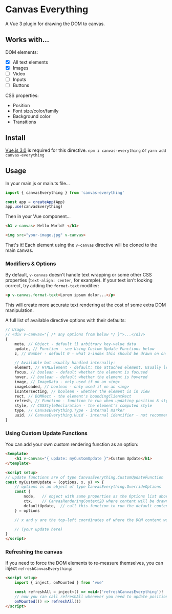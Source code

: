 # Canvas Everything

A Vue 3 plugin for drawing the DOM to canvas.

## Works with...

DOM elements: 

-   [x] All text elements
-   [x] Images
-   [ ] Video
-   [ ] Inputs
-   [ ] Buttons

CSS properties:

-   Position
-   Font size/color/family
-   Background color
-   Transitions

## Install

[Vue.js 3.0](https://v3.vuejs.org/) is required for this directive.
`npm i canvas-everything`
or
`yarn add canvas-everything`

## Usage

In your main.js or main.ts file...

```Javascript
import { canvasEverything } from 'canvas-everything'

const app = createApp(App)
app.use(canvasEverything)
```

Then in your Vue component...

```HTML
<h1 v-canvas> Hello World! </h1>

<img src="your-image.jpg" v-canvas>
```

That's it! Each element using the `v-canvas` directive will be cloned to the main canvas.

### Modifiers & Options

By default, `v-canvas` doesn't handle text wrapping or some other CSS properties (`text-align: center`, for example). If your text isn't looking correct, try adding the `format-text` modifier:

```HTML
<p v-canvas.format-text>Lorem ipsum dolor...</p>
```

This will create more accurate text rendering at the cost of some extra DOM manipulation.

A full list of available directive options with their defaults:

```js
// Usage:
// <div v-canvas="{ /* any options from below */ }">...</div>
{
    meta, // Object - default {} arbitrary key-value data
    update, // Function - see Using Custom Update Functions below
    z, // Number - default 0 - what z-index this should be drawn on on the canvas

    // Available but usually handled internally:
    element, // HTMLElement - default: the attached element. Usually left alone. 
    focus, // boolean - default whether the element is focused
    hover, // boolean - default whether the element is hovered
    image, // ImageData - only used if on an <img>
    imageLoaded, // boolean - only used if on an <img>
    isIntersecting, // boolean - whether the element is in view
    rect, // DOMRect - the element's boundingClientRect
    refresh, // Function - function to run when updating position & style
    style, // CSSStyleDeclaration - the element's computed style
    type, // CanvasEverything.Type - internal marker
    uuid, // CanvasEverything.Uuid - internal identifier - not recommended to change
}
```

### Using Custom Update Functions

You can add your own custom rendering function as an option:

```html
<template>
    <h1 v-canvas="{ update: myCustomUpdate }">Custom Update</h1>
</template>

<script setup>
// update functions are of type CanvasEverything.CustomUpdateFunction
const myCustomUpdate = (options, x, y) => {
    // options is an object of type CanvasEverything.OverrideOptions 
    const {
        node,   // object with same properties as the Options list above
        ctx,    // CanvasRenderingContext2D where content will be drawn
        defaultUpdate,  // call this function to run the default content render
    } = options

    // x and y are the top-left coordinates of where the DOM content would appear

    // (your update here)
}
</script>
```

### Refreshing the canvas

If you need to force the DOM elements to re-measure themselves, you can inject `refreshCanvasEverything`:

```html
<script setup>
    import { inject, onMounted } from 'vue'

    const refreshAll = inject<() => void>('refreshCanvasEverything')!
    // now you can call refreshAll whenever you need to update positioning
    onMounted(() => refreshAll())
</script>
```